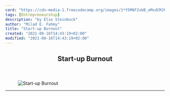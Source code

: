 ```yaml
---
card: "https://cdn-media-1.freecodecamp.org/images/1*Y5M6F2sbB_oMsdCMJFlpmg.jpeg"
tags: [Entrepreneurship]
description: "by Elie Steinbock"
author: "Milad E. Fahmy"
title: "Start-up Burnout"
created: "2021-08-16T14:43:19+02:00"
modified: "2021-08-16T14:43:19+02:00"
---
```

<div class="site-wrapper">
<main id="site-main" class="site-main outer">
<div class="inner">
<article class="post-full post tag-entrepreneurship tag-judaism tag-startup tag-work-life-balance tag-life-lessons ">
<header class="post-full-header">
<h1 class="post-full-title">Start-up Burnout</h1>
</header>
<figure class="post-full-image">
<picture>
<source media="(max-width: 700px)" sizes="1px" srcset="data:image/gif;base64,R0lGODlhAQABAIAAAAAAAP///yH5BAEAAAAALAAAAAABAAEAAAIBRAA7 1w">
<source media="(min-width: 701px)" sizes="(max-width: 800px) 400px,
(max-width: 1170px) 700px,
1400px" srcset="https://cdn-media-1.freecodecamp.org/images/1*Y5M6F2sbB_oMsdCMJFlpmg.jpeg 300w,
https://cdn-media-1.freecodecamp.org/images/1*Y5M6F2sbB_oMsdCMJFlpmg.jpeg 600w,
https://cdn-media-1.freecodecamp.org/images/1*Y5M6F2sbB_oMsdCMJFlpmg.jpeg 1000w,
https://cdn-media-1.freecodecamp.org/images/1*Y5M6F2sbB_oMsdCMJFlpmg.jpeg 2000w">
<img onerror="this.style.display='none'" src="https://cdn-media-1.freecodecamp.org/images/1*Y5M6F2sbB_oMsdCMJFlpmg.jpeg" alt="Start-up Burnout">
</picture>
</figure>
<section class="post-full-content">
<div class="post-content medium-migrated-article">
</div>
<hr>
</section>
</article>
</div>
</main>
</div>
<!-- Google Tag Manager (noscript) -->
<!-- End Google Tag Manager (noscript) -->
